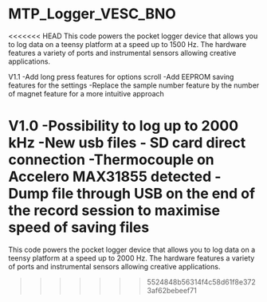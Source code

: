 # MTP_Logger_VESC_BNO
<<<<<<< HEAD
 This code powers the pocket logger device that allows you to log data on a teensy platform at a speed up to 1500 Hz. The hardware features a variety of ports and instrumental sensors allowing creative applications.

V1.1
-Add long press features for options scroll
-Add EEPROM saving features for the settings
-Replace the sample number feature by the number of magnet feature for a more intuitive approach

V1.0
-Possibility to log up to 2000 kHz
-New usb files - SD card direct connection
-Thermocouple on Accelero MAX31855 detected
-Dump file through USB on the end of the record session to maximise speed of saving files
=======
 This code powers the pocket logger device that allows you to log data on a teensy platform at a speed up to 2000 Hz. The hardware features a variety of ports and instrumental sensors allowing creative applications.
>>>>>>> 5524848b56314f4c58d61f8e3723af62bebeef71
